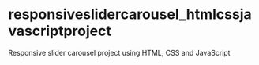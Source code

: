 # responsiveslidercarousel_htmlcssjavascriptproject
Responsive slider carousel project using HTML, CSS and JavaScript
